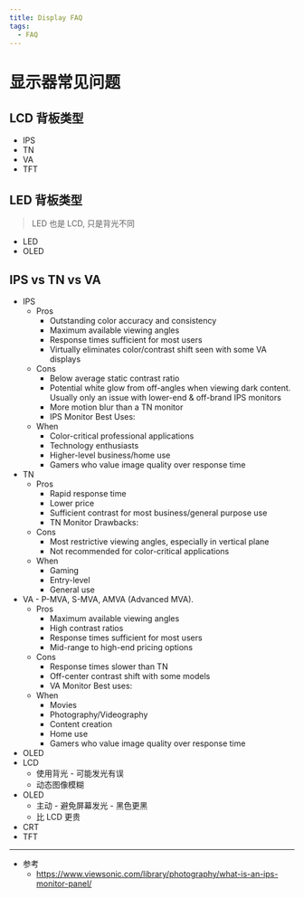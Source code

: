 ```yaml
---
title: Display FAQ
tags:
  - FAQ
---
```


# 显示器常见问题


## LCD 背板类型

- IPS
- TN
- VA
- TFT

## LED 背板类型

> LED 也是 LCD, 只是背光不同

- LED
- OLED

## IPS vs TN vs VA

- IPS
  - Pros
    - Outstanding color accuracy and consistency
    - Maximum available viewing angles
    - Response times sufficient for most users
    - Virtually eliminates color/contrast shift seen with some VA displays
  - Cons
    - Below average static contrast ratio
    - Potential white glow from off-angles when viewing dark content. Usually only an issue with lower-end & off-brand IPS monitors
    - More motion blur than a TN monitor
    - IPS Monitor Best Uses:
  - When
    - Color-critical professional applications
    - Technology enthusiasts
    - Higher-level business/home use
    - Gamers who value image quality over response time
- TN
  - Pros
    - Rapid response time
    - Lower price
    - Sufficient contrast for most business/general purpose use
    - TN Monitor Drawbacks:
  - Cons
    - Most restrictive viewing angles, especially in vertical plane
    - Not recommended for color-critical applications
  - When
    - Gaming
    - Entry-level
    - General use
- VA - P-MVA, S-MVA, AMVA (Advanced MVA).
  - Pros
    - Maximum available viewing angles
    - High contrast ratios
    - Response times sufficient for most users
    - Mid-range to high-end pricing options
  - Cons
    - Response times slower than TN
    - Off-center contrast shift with some models
    - VA Monitor Best uses:
  - When
    - Movies
    - Photography/Videography
    - Content creation
    - Home use
    - Gamers who value image quality over response time
- OLED
- LCD
  - 使用背光 - 可能发光有误
  - 动态图像模糊
- OLED
  - 主动 - 避免屏幕发光 - 黑色更黑
  - 比 LCD 更贵
- CRT
- TFT

---

- 参考
  - https://www.viewsonic.com/library/photography/what-is-an-ips-monitor-panel/
